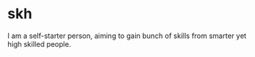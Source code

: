 # skh
I am a self-starter person, aiming to gain bunch of skills from smarter yet high skilled people.
